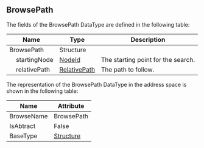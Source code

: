 <!-- datatype -->
## BrowsePath
<!-- end of description -->
The fields of the BrowsePath DataType are defined in the following table:  

|Name|Type|Description|
|---|---|---|
|BrowsePath|Structure||
|&nbsp;&nbsp;&nbsp;&nbsp;startingNode|[NodeId](../../../Part3/DataTypes/NodeId/readme.md)|The starting point for the search.|
|&nbsp;&nbsp;&nbsp;&nbsp;relativePath|[RelativePath](../../../Part4/DataTypes/RelativePath/readme.md)|The path to follow.|

The representation of the BrowsePath DataType in the address space is shown in the following table:  

|Name|Attribute|
|---|---|
|BrowseName|BrowsePath|
|IsAbtract|False|
|BaseType|[Structure](../../../Part3/DataTypes/Structure/readme.md)|

